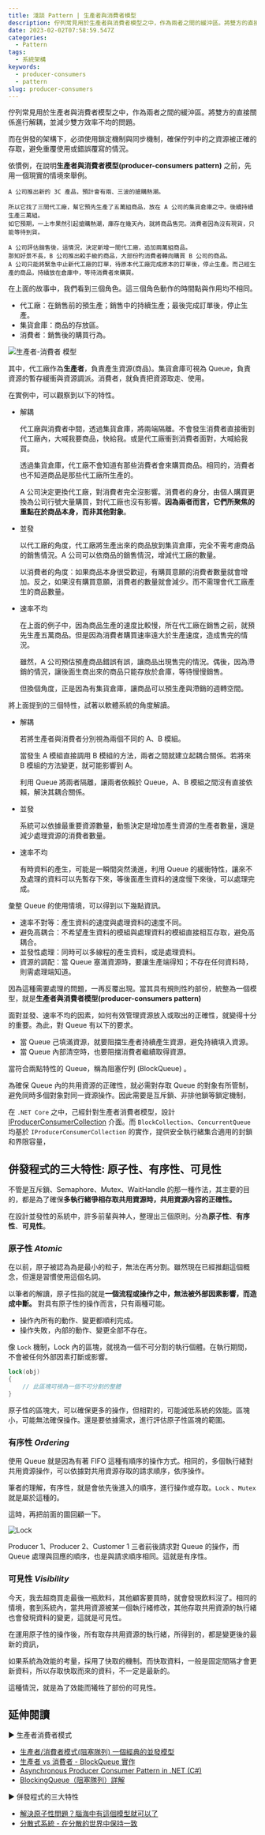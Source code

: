 ```yaml
---
title: 淺談 Pattern | 生產者與消費者模型
description: 佇列常見用於生產者與消費者模型之中，作為兩者之間的緩沖區。將雙方的直接關係進行解耦，並減少雙方效率不均的問題。
date: 2023-02-02T07:58:59.547Z
categories:
  - Pattern
tags:
  - 系統架構
keywords:
  - producer-consumers
  - pattern
slug: producer-consumers
---
```


佇列常見用於生產者與消費者模型之中，作為兩者之間的緩沖區。將雙方的直接關係進行解耦，並減少雙方效率不均的問題。

而在併發的架構下，必須使用鎖定機制與同步機制，確保佇列中的之資源被正確的存取，避免重覆使用或錯誤覆寫的情況。

<!--more-->

依慣例，在說明**生產者與消費者模型(producer-consumers pattern)** 之前，先用一個現實的情境來舉例。

```Plan
A 公司推出新的 3C 產品，預計會有兩、三波的搶購熱潮。

所以它找了三間代工廠，幫它預先生產了五萬組商品，放在 A 公司的集貨倉庫之中。後續持續生產三萬組。
如它預期，一上巿果然引起搶購熱潮，庫存在幾天內，就將商品售完。消費者因為沒有現貨，只能等待到貨。

A 公司評估銷售後，這情況，決定新增一間代工廠，追加兩萬組商品。
那知好景不長，B 公司推出殺手級的商品，大部份旳消費者轉向購買 B 公司的商品。
A 公司只能將緊急中止新代工廠的訂單，待原本代工廠完成原本的訂單後，停止生產。而己經生產的商品，持續放在倉庫中，等待消費者來購買。
```

在上面的故事中，我們看到三個角色。這三個角色動作的時間點與作用均不相同。

- 代工廠：在銷售前的預生產；銷售中的持續生產；最後完成訂單後，停止生產。
- 集貨倉庫：商品的存放區。
- 消費者：銷售後的購買行為。

![生產者-消費者 模型](images/producer-customer-pattern.png)

其中，代工廠作為**生產者**，負責產生資源(商品)。集貨倉庫可視為 Queue，負責資源的暫存緩衝與資源調派。消費者，就負責把資源取走、使用。

在實例中，可以觀察到以下的特性。

- 解耦

  代工廠與消費者中間，透過集貨倉庫，將兩端隔離。不會發生消費者直接衝到代工廠內，大喊我要商品，快給我。或是代工廠衝到消費者面對，大喊給我買。

  透過集貨倉庫，代工廠不會知道有那些消費者會來購買商品。相同的，消費者也不知道商品是那些代工廠所生產的。

  A 公司決定更換代工廠，對消費者完全沒影響。消費者的身分，由個人購買更換為公司行號大量購買，對代工廠也沒有影響。**因為兩者而言，它們所聚焦的重點在於商品本身，而非其他對象**。

- 並發

  以代工廠的角度，代工廠將生產出來的商品放到集貨倉庫，完全不需考慮商品的銷售情況。A 公司可以依商品的銷售情況，增減代工廠的數量。

  以消費者的角度：如果商品本身很受歡迎，有購買意願的消費者數量就會增加。反之，如果沒有購買意願，消費者的數量就會減少。而不需理會代工廠產生的商品數量。

- 速率不均

  在上面的例子中，因為商品生產的速度比較慢，所在代工廠在銷售之前，就預先生產五萬商品。但是因為消費者購買速率遠大於生產速度，造成售完的情況。

  雖然，A 公司預估預產商品錯誤有誤，讓商品出現售完的情況。偶後，因為滯銷的情況，讓後面生商出來的商品只能存放於倉庫，等待慢慢銷售。

  但換個角度，正是因為有集貨倉庫，讓商品可以預生產與滯銷的週轉空間。

將上面提到的三個特性，試著以軟體系統的角度解讀。

- 解耦

  若將生產者與消費者分別視為兩個不同的 A、B 模組。

  當發生 A 模組直接調用 B 模組的方法，兩者之間就建立起耦合關係。若將來 B 模組的方法變更，就可能影響到 A。

  利用 Queue 將兩者隔離，讓兩者依賴於 Queue，A、B 模組之間沒有直接依賴，解決其耦合關係。

- 並發

  系統可以依據最重要資源數量，動態決定是增加產生資源的生產者數量，還是減少處理資源的消費者數量。

- 速率不均

  有時資料的產生，可能是一瞬間突然湧進，利用 Queue 的緩衝特性，讓來不及處理的資料可以先暫存下來，等後面產生資料的速度慢下來後，可以處理完成。

彙整 Queue 的使用情境，可以得到以下幾點資訊。

- 速率不對等：產生資料的速度與處理資料的速度不同。
- 避免高耦合：不希望產生資料的模組與處理資料的模組直接相互存取，避免高耦合。
- 並發性處理：同時可以多線程的產生資料，或是處理資料。
- 資源的調配：當 Queue 塞滿資源時，要讓生產端得知；不存在任何資料時，則需處理端知道。

因為這種需要處理的問題，一再反覆出現。當其具有規則性旳部份，統整為一個模型，就是**生產者與消費者模型(producer-consumers pattern)**

面對並發、速率不均的因素，如何有效管理資源放入或取出的正確性，就變得十分的重要。為此，對 Queue 有以下的要求。

- 當 Queue 己填滿資源，就要阻擋生產者持續產生資源，避免持續填入資源。
- 當 Queue 內部清空時，也要阻擋消費者繼續取得資源。

當符合兩點特性的 Queue，稱為阻塞佇列 (BlockQueue) 。

為確保 Queue 內的共用資源的正確性，就必需對存取 Queue 的對象有所管制，避免同時多個對象對同一資源操作。因此需要是互斥鎖、非排他鎖等鎖定機制，

在 `.NET Core` 之中，己經針對生產者消費者模型，設計 [IProducerConsumerCollection](https://docs.microsoft.com/zh-tw/dotnet/api/system.collections.concurrent.iproducerconsumercollection-1) 介面。而 `BlockCollection`、`ConcurrentQueue` 均基於 `IProducerConsumerCollection` 的實作，提供安全執行緒集合適用的封鎖和界限容量，

## 併發程式的三大特性: 原子性、有序性、可見性

不管是互斥鎖、Semaphore、Mutex、WaitHandle 的那一種作法，其主要的目的，都是為了確保**多執行緒爭相存取共用資源時，共用資源內容的正確性。**

在設計並發性的系統中，許多前輩與神人，整理出三個原則。分為**原子性**、**有序性**、**可見性**。

### 原子性 *Atomic*

在以前，原子被認為為是最小的粒子，無法在再分割。雖然現在已經推翻這個概念，但還是習慣使用這個名詞。

以筆者的解讀，原子性指的就是**一個流程或操作之中，無法被外部因素影響，而造成中斷。** 對具有原子性的操作而言，只有兩種可能。

- 操作內所有的動作、變更都順利完成。
- 操作失敗，內部的動作、變更全部不存在。

像 `Lock` 機制，Lock 內的區塊，就視為一個不可分割的執行個體。在執行期間，不會被任何外部因素打斷或影響。

```c#
lock(obj)
{
    // 此區塊可視為一個不可分割的整體
}
```

原子性的區塊大，可以確保更多的操作，但相對的，可能減低系統的效能。區塊小，可能無法確保操作。還是要依據需求，進行評估原子性區塊的範圍。

### 有序性 *Ordering*

使用 Queue 就是因為有著 FIFO 這種有順序的操作方式。相同的，多個執行緒對共用資源操作，可以依據對共用資源存取的請求順序，依序操作。

筆者的理解，有序性，就是會依先後進入的順序，進行操作或存取。`Lock` 、`Mutex` 就是屬於這種的。

這時，再把前面的圖回顧一下。

![Lock](images/Lock.png)

Producer 1、Producer 2、Customer 1 三者前後請求對 Queue 的操作，而 Queue 處理與回應的順序，也是與請求順序相同。這就是有序性。

### 可見性 *Visibility*

今天，我去超商買走最後一瓶飲料，其他顧客要買時，就會發現飲料沒了。相同的情境，套到系統內，當共用資源被某一個執行緒修改，其他存取共用資源的執行緒也會發現資料的變更，這就是可見性。

在運用原子性的操作後，所有取存共用資源的執行緒，所得到的，都是變更後的最新的資訊，

如果系統為效能的考量，採用了快取的機制。而快取資料，一般是固定間隔才會更新資料，所以存取快取而來的資料，不一定是最新的。

這種情況，就是為了效能而犧牲了部份的可見性。

## 延伸閱讀

▶ 生產者消費者模式

- [生產者/消費者模式(阻塞隊列) 一個經典的並發模型](https://blog.csdn.net/canot/article/details/51541920)
- [生產者 vs 消費者 - BlockQueue 實作](https://columns.chicken-house.net/2008/10/18/生產者-vs-消費者-blockqueue-實作/)
- [Asynchronous Producer Consumer Pattern in .NET (C#)](https://www.dotnetcurry.com/dotnetcore/1509/async-dotnetcore-pattern)
- [BlockingQueue（阻塞隊列）詳解](https://www.cnblogs.com/tjudzj/p/4454490.html)

▶ 併發程式的三大特性

- [解決原子性問題？腦海中有這個模型就可以了](https://juejin.im/post/5d8814975188253f6c75e179)
- [分散式系統 - 在分散的世界中保持一致](https://ithelp.ithome.com.tw/users/20121042/ironman/2792)
